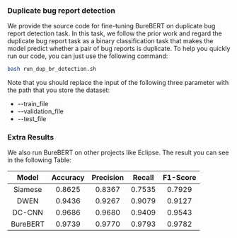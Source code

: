 ### Duplicate bug report detection

We provide the source code for fine-tuning BureBERT on duplicate bug report detection task. In this task, we follow the prior work and regard the duplicate bug report task as a binary classification task that makes the model predict whether a pair of bug reports is duplicate. To help you quickly run our code, you can just use the following command:
```bash
bash run_dup_br_detection.sh
```

Note that you should replace the input of the following three parameter with the path that you store the dataset:
- --train_file
- --validation_file
- --test_file

### Extra Results
We also run BureBERT on other projects like Eclipse. The result you can see in the following Table:

| Model| Accuracy|Precision|Recall|F1-Score|
|:----:|:----:|:----:|:----:|:----:|
|Siamese|0.8625|0.8367|0.7535|0.7929|
|DWEN|0.9436|0.9267|0.9079|0.9127|
|DC-CNN|0.9686|0.9680|0.9409|0.9543|
|BureBERT|0.9739|0.9770|0.9793|0.9782|
